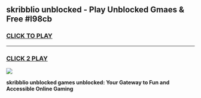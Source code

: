 
## skribblio unblocked - Play Unblocked Gmaes & Free #l98cb
<h3>
<a href="https://news.freeplayer.one?title=skribblio_unblocked&ref=24F">CLICK TO PLAY</a></h3>
<hr>

<h3>
<a href="https://news.freeplayer.one?title=skribblio_unblocked&ref=24F">CLICK 2 PLAY</a>
  
</h3>

<a href="https://news.freeplayer.one?title=skribblio_unblocked&ref=24F/"><img src="https://clearcache.store/games.png"></a>


**skribblio unblocked games unblocked: Your Gateway to Fun and Accessible Online Gaming**
